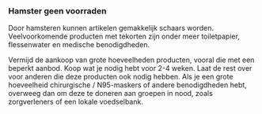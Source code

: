  ### Hamster geen voorraden

Door hamsteren kunnen artikelen gemakkelijk schaars worden. Veelvoorkomende producten met tekorten zijn onder meer toiletpapier, flessenwater en medische benodigdheden. 

Vermijd de aankoop van grote hoeveelheden producten, vooral die met een beperkt aanbod. Koop wat je nodig hebt voor 2-4 weken. Laat de rest over voor anderen die deze producten ook nodig hebben. Als je een grote hoeveelheid chirurgische / N95-maskers of andere benodigdheden hebt, overweeg dan om deze te doneren aan groepen in nood, zoals zorgverleners of een lokale voedselbank. 
